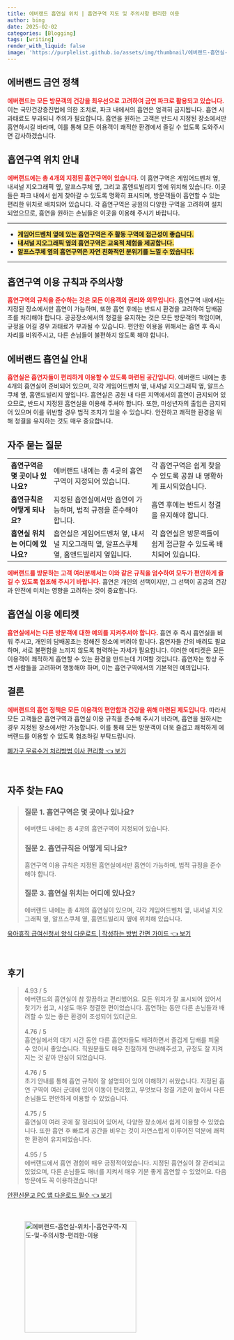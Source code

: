 ```yaml
---
title: 에버랜드 흡연실 위치 | 흡연구역 지도 및 주의사항 편리한 이용
author: bing
date: 2025-02-02
categories: [Blogging]
tags: [writing]
render_with_liquid: false
image: 'https://purplelist.github.io/assets/img/thumbnail/에버랜드-흡연실-위치-|-흡연구역-지도-및-주의사항-편리한-이용.webp'
---
```



<h2 id='에버랜드_금연_정책'>에버랜드 금연 정책</h2>

<p><b><span style="color: #ee2323;">에버랜드는 모든 방문객의 건강을 최우선으로 고려하여 금연 파크로 활용되고 있습니다.</span></b> 이는 국민건강증진법에 의한 조치로, 파크 내에서의 흡연은 엄격히 금지됩니다. 흡연 시 과태료도 부과되니 주의가 필요합니다. 흡연을 원하는 고객은 반드시 지정된 장소에서만 흡연하시길 바라며, 이를 통해 모든 이용객이 쾌적한 환경에서 즐길 수 있도록 도와주시면 감사하겠습니다.</p>

<h2 id='흡연구역_위치_안내'>흡연구역 위치 안내</h2>

<p><b><span style="color: #ee2323;">에버랜드에는 총 4개의 지정된 흡연구역이 있습니다.</span></b> 이 흡연구역은 게임어드벤처 옆, 내셔널 지오그래픽 옆, 알프스쿠체 옆, 그리고 홈앤드빌리지 옆에 위치해 있습니다. 이곳들은 파크 내에서 쉽게 찾아갈 수 있도록 명확히 표시되며, 방문객들이 흡연할 수 있는 편리한 위치로 배치되어 있습니다. 각 흡연구역은 공원의 다양한 구역을 고려하여 설치되었으므로, 흡연을 원하는 손님들은 이곳을 이용해 주시기 바랍니다.</p>

<hr />

<ul>
    <li><b><span style="background-color: #ffe066;">게임어드벤처 옆에 있는 흡연구역은 주 활동 구역에 접근성이 좋습니다.</span></b></li>
    <li><b><span style="background-color: #ffe066;">내셔널 지오그래픽 옆의 흡연구역은 교육적 체험을 제공합니다.</span></b></li>
    <li><b><span style="background-color: #ffe066;">알프스쿠체 옆의 흡연구역은 자연 친화적인 분위기를 느낄 수 있습니다.</span></b></li>
</ul>

<hr />

<h2 id='흡연구역_이용_규칙과_주의사항'>흡연구역 이용 규칙과 주의사항</h2>

<p><b><span style="color: #ee2323;">흡연구역의 규칙을 준수하는 것은 모든 이용객의 권리와 의무입니다.</span></b> 흡연구역 내에서는 지정된 장소에서만 흡연이 가능하며, 또한 흡연 후에는 반드시 환경을 고려하여 담배꽁초를 처리해야 합니다. 공공장소에서의 청결을 유지하는 것은 모든 방문객의 책임이며, 규정을 어길 경우 과태료가 부과될 수 있습니다. 편안한 이용을 위해서는 흡연 후 즉시 자리를 비워주시고, 다른 손님들이 불편하지 않도록 해야 합니다.</p>

<h2 id='에버랜드_흡연실_안내'>에버랜드 흡연실 안내</h2>

<p><b><span style="color: #ee2323;">흡연실은 흡연자들이 편리하게 이용할 수 있도록 마련된 공간입니다.</span></b> 에버랜드 내에는 총 4개의 흡연실이 준비되어 있으며, 각각 게임어드벤처 옆, 내셔널 지오그래픽 옆, 알프스쿠체 옆, 홈앤드빌리지 옆입니다. 흡연실은 공원 내 다른 지역에서의 흡연이 금지되어 있으므로, 반드시 지정된 흡연실을 이용해 주셔야 합니다. 또한, 미성년자의 출입은 금지되어 있으며 이를 위반할 경우 법적 조치가 있을 수 있습니다. 안전하고 쾌적한 환경을 위해 청결을 유지하는 것도 매우 중요합니다.</p>

<h2 id='자주_묻는_질문'>자주 묻는 질문</h2>

<table>
    <tr>
        <td><b>흡연구역은 몇 곳이나 있나요?</b></td>
        <td>에버랜드 내에는 총 4곳의 흡연구역이 지정되어 있습니다.</td>
        <td>각 흡연구역은 쉽게 찾을 수 있도록 공원 내 명확하게 표시되었습니다.</td>
    </tr>
    <tr>
        <td><b>흡연규칙은 어떻게 되나요?</b></td>
        <td>지정된 흡연실에서만 흡연이 가능하며, 법적 규정을 준수해야 합니다.</td>
        <td>흡연 후에는 반드시 청결을 유지해야 합니다.</td>
    </tr>
    <tr>
        <td><b>흡연실 위치는 어디에 있나요?</b></td>
        <td>흡연실은 게임어드벤처 옆, 내셔널 지오그래픽 옆, 알프스쿠체 옆, 홈앤드빌리지 옆입니다.</td>
        <td>각 흡연실은 방문객들이 쉽게 접근할 수 있도록 배치되어 있습니다.</td>
    </tr>
</table>

<p><b><span style="color: #ee2323;">에버랜드를 방문하는 고객 여러분께서는 이와 같은 규칙을 엄수하여 모두가 편안하게 즐길 수 있도록 협조해 주시기 바랍니다.</span></b> 흡연은 개인의 선택이지만, 그 선택이 공공의 건강과 안전에 미치는 영향을 고려하는 것이 중요합니다.</p>

<h2 id='흡연실_이용_에티켓'>흡연실 이용 에티켓</h2>

<p><b><span style="color: #ee2323;">흡연실에서는 다른 방문객에 대한 예의를 지켜주셔야 합니다.</span></b> 흡연 후 즉시 흡연실을 비워 주시고, 개인의 담배꽁초는 정해진 장소에 버려야 합니다. 흡연자들 간의 배려도 필요하며, 서로 불편함을 느끼지 않도록 협력하는 자세가 필요합니다. 이러한 에티켓은 모든 이용객이 쾌적하게 흡연할 수 있는 환경을 만드는데 기여할 것입니다. 흡연자는 항상 주변 사람들을 고려하며 행동해야 하며, 이는 흡연구역에서의 기본적인 예의입니다.</p>

<h2 id='결론'>결론</h2>

<p><b><span style="color: #ee2323;">에버랜드의 흡연 정책은 모든 이용객의 편안함과 건강을 위해 마련된 제도입니다.</span></b> 따라서 모든 고객들은 흡연구역과 흡연실 이용 규칙을 준수해 주시기 바라며, 흡연을 원하시는 경우 지정된 장소에서만 가능합니다. 이를 통해 모든 방문객이 더욱 즐겁고 쾌적하게 에버랜드를 이용할 수 있도록 협조하길 부탁드립니다.</p>


<p><a class="click-button" title="폐가구 무료수거 처리방법 이사 편리함" href="https://purplelist.github.io/posts/%ED%8F%90%EA%B0%80%EA%B5%AC-%EB%AC%B4%EB%A3%8C%EC%88%98%EA%B1%B0-%EC%B2%98%EB%A6%AC%EB%B0%A9%EB%B2%95-%EC%9D%B4%EC%82%AC-%ED%8E%B8%EB%A6%AC%ED%95%A8/" rel="dofollow">폐가구 무료수거 처리방법 이사 편리함 👈 보기</a></p><br>
<h2 id='자주_찾는_FAQ'>자주 찾는 FAQ</h2>
<div itemscope="" itemtype="https://schema.org/FAQPage"> 
<blockquote> 
<div itemscope="" itemprop="mainEntity" itemtype="https://schema.org/Question"> 
<h3 itemprop="name">질문 1. 흡연구역은 몇 곳이나 있나요?</h3> 
<div itemscope="" itemprop="acceptedAnswer" itemtype="https://schema.org/Answer"> 
<span itemprop="text"> 
<p>에버랜드 내에는 총 4곳의 흡연구역이 지정되어 있습니다.</p> 
</span> 
</div> 
</div> 
<div itemscope="" itemprop="mainEntity" itemtype="https://schema.org/Question"> 
<h3 itemprop="name">질문 2. 흡연규칙은 어떻게 되나요?</h3> 
<div itemscope="" itemprop="acceptedAnswer" itemtype="https://schema.org/Answer"> 
<span itemprop="text"> 
<p>흡연구역 이용 규칙은 지정된 흡연실에서만 흡연이 가능하며, 법적 규정을 준수해야 합니다.</p> 
</span> 
</div> 
</div> 
<div itemscope="" itemprop="mainEntity" itemtype="https://schema.org/Question"> 
<h3 itemprop="name">질문 3. 흡연실 위치는 어디에 있나요?</h3> 
<div itemscope="" itemprop="acceptedAnswer" itemtype="https://schema.org/Answer"> 
<span itemprop="text"> 
<p>에버랜드 내에는 총 4개의 흡연실이 있으며, 각각 게임어드벤처 옆, 내셔널 지오그래픽 옆, 알프스쿠체 옆, 홈앤드빌리지 옆에 위치해 있습니다.</p> 
</span> 
</div> 
</div> 
</blockquote> 
</div>
<p><a class="click-button" title="육아휴직 급여신청서 양식 다운로드 | 작성하는 방법 간편 가이드" href="https://purplelist.github.io/posts/%EC%9C%A1%EC%95%84%ED%9C%B4%EC%A7%81-%EA%B8%89%EC%97%AC%EC%8B%A0%EC%B2%AD%EC%84%9C-%EC%96%91%EC%8B%9D-%EB%8B%A4%EC%9A%B4%EB%A1%9C%EB%93%9C-%EC%9E%91%EC%84%B1%ED%95%98%EB%8A%94-%EB%B0%A9%EB%B2%95-%EA%B0%84%ED%8E%B8-%EA%B0%80%EC%9D%B4%EB%93%9C/" rel="dofollow">육아휴직 급여신청서 양식 다운로드 | 작성하는 방법 간편 가이드 👈 보기</a></p><br>
<h2 id='후기'>후기</h2>
<div itemscope itemtype="https://schema.org/Product">
  <blockquote>
  <div itemprop="review" itemscope itemtype="https://schema.org/Review">
      <div itemprop="reviewRating" itemscope itemtype="https://schema.org/Rating"> <span itemprop="ratingValue">4.93</span> / <span itemprop="bestRating">5</span> </div>
      <span itemprop="reviewBody">에버랜드의 흡연실이 참 깔끔하고 편리했어요. 모든 위치가 잘 표시되어 있어서 찾기가 쉽고, 시설도 매우 청결한 편이었습니다. 흡연하는 동안 다른 손님들과 배려할 수 있는 좋은 환경이 조성되어 있더군요.</span>
  </div>
  <br>
  <div itemprop="review" itemscope itemtype="https://schema.org/Review">
      <div itemprop="reviewRating" itemscope itemtype="https://schema.org/Rating"> <span itemprop="ratingValue">4.76</span> / <span itemprop="bestRating">5</span> </div>
      <span itemprop="reviewBody">흡연실에서의 대기 시간 동안 다른 흡연자들도 배려하면서 즐겁게 담배를 피울 수 있어서 좋았습니다. 직원분들도 매우 친절하게 안내해주셨고, 규정도 잘 지켜지는 것 같아 안심이 되었습니다.</span>
  </div>
  <br>
  <div itemprop="review" itemscope itemtype="https://schema.org/Review">
      <div itemprop="reviewRating" itemscope itemtype="https://schema.org/Rating"> <span itemprop="ratingValue">4.76</span> / <span itemprop="bestRating">5</span> </div>
      <span itemprop="reviewBody">초기 안내를 통해 흡연 규칙이 잘 설명되어 있어 이해하기 쉬웠습니다. 지정된 흡연 구역이 여러 군데에 있어 이동이 편리했고, 무엇보다 청결 기준이 높아서 다른 손님들도 편안하게 이용할 수 있었습니다.</span>
  </div>
  <br>
  <div itemprop="review" itemscope itemtype="https://schema.org/Review">
      <div itemprop="reviewRating" itemscope itemtype="https://schema.org/Rating"> <span itemprop="ratingValue">4.75</span> / <span itemprop="bestRating">5</span> </div>
      <span itemprop="reviewBody">흡연실이 여러 곳에 잘 정리되어 있어서, 다양한 장소에서 쉽게 이용할 수 있었습니다. 또한 흡연 후 빠르게 공간을 비우는 것이 자연스럽게 이루어진 덕분에 쾌적한 환경이 유지되었습니다.</span>
  </div>
  <br>
  <div itemprop="review" itemscope itemtype="https://schema.org/Review">
      <div itemprop="reviewRating" itemscope itemtype="https://schema.org/Rating"> <span itemprop="ratingValue">4.95</span> / <span itemprop="bestRating">5</span> </div>
      <span itemprop="reviewBody">에버랜드에서 흡연 경험이 매우 긍정적이었습니다. 지정된 흡연실이 잘 관리되고 있었으며, 다른 손님들도 매너를 지켜서 매우 기분 좋게 흡연할 수 있었어요. 다음 방문에도 꼭 이용하겠습니다!</span>
  </div>
  </blockquote>
</div>
<p><a class="click-button" title="안전신문고 PC 앱 다운로드 필수" href="https://purplelist.github.io/posts/%EC%95%88%EC%A0%84%EC%8B%A0%EB%AC%B8%EA%B3%A0-PC-%EC%95%B1-%EB%8B%A4%EC%9A%B4%EB%A1%9C%EB%93%9C-%ED%95%84%EC%88%98/" rel="dofollow">안전신문고 PC 앱 다운로드 필수 👈 보기</a></p><br>
<figure class="image"><img src="https://purplelist.github.io/assets/img/thumbnail/에버랜드-흡연실-위치-|-흡연구역-지도-및-주의사항-편리한-이용.webp" alt="에버랜드-흡연실-위치-|-흡연구역-지도-및-주의사항-편리한-이용" width="256" height="256"></figure>